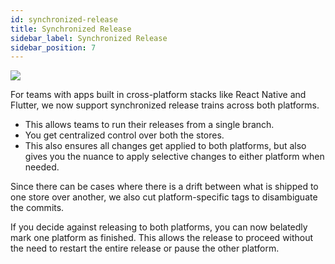 ```yaml
---
id: synchronized-release
title: Synchronized Release
sidebar_label: Synchronized Release
sidebar_position: 7
---
```


![](/img/cross-platform-release-example.png)

For teams with apps built in cross-platform stacks like React Native and Flutter, we now support synchronized release trains across both platforms.

- This allows teams to run their releases from a single branch.
- You get centralized control over both the stores.
- This also ensures all changes get applied to both platforms, but also gives you the nuance to apply selective changes to either platform when needed.

Since there can be cases where there is a drift between what is shipped to one store over another, we also cut platform-specific tags to disambiguate the commits.

If you decide against releasing to both platforms, you can now belatedly mark one platform as finished. This allows the release to proceed without the need to restart the entire release or pause the other platform.
